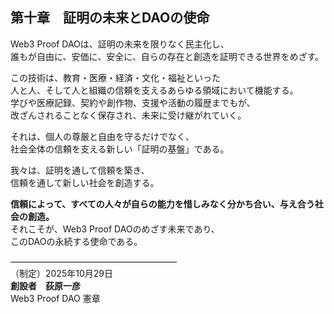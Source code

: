 ## 第十章　証明の未来とDAOの使命

Web3 Proof DAOは、証明の未来を限りなく民主化し、  
誰もが自由に、安価に、安全に、自らの存在と創造を証明できる世界をめざす。  

この技術は、教育・医療・経済・文化・福祉といった  
人と人、そして人と組織の信頼を支えるあらゆる領域において機能する。  
学びや医療記録、契約や創作物、支援や活動の履歴までもが、  
改ざんされることなく保存され、未来に受け継がれていく。  

それは、個人の尊厳と自由を守るだけでなく、  
社会全体の信頼を支える新しい「証明の基盤」である。  

我々は、証明を通して信頼を築き、  
信頼を通して新しい社会を創造する。  

**信頼によって、すべての人々が自らの能力を惜しみなく分かち合い、与え合う社会の創造。**  
それこそが、Web3 Proof DAOのめざす未来であり、  
このDAOの永続する使命である。  

―――――――――――――――――――  
（制定）2025年10月29日  
**創設者　荻原一彦**  
Web3 Proof DAO 憲章
